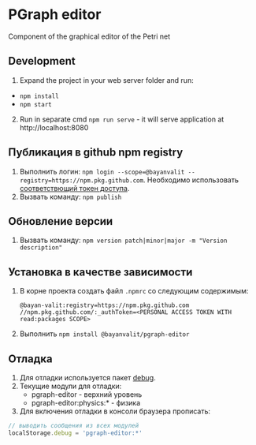# PGraph editor

Component of the graphical editor of the Petri net

## Development

1. Expand the project in your web server folder and run:
- `npm install`
- `npm start`

2. Run in separate cmd `npm run serve` - it will serve application at http://localhost:8080

## Публикация в github npm registry

1. Выполнить логин: `npm login --scope=@bayanvalit --registry=https://npm.pkg.github.com`. Необходимо использовать [соответствющий токен доступа](https://docs.github.com/en/packages/learn-github-packages/about-permissions-for-github-packages#about-scopes-and-permissions-for-package-registries).
2. Вызвать команду: `npm publish`

## Обновление версии

1. Вызвать команду: `npm version patch|minor|major -m "Version description"`

## Установка в качестве зависимости

1. В корне проекта создать файл `.npmrc` со следующим содержимым:
    ```
    @bayan-valit:registry=https://npm.pkg.github.com
    //npm.pkg.github.com/:_authToken=<PERSONAL ACCESS TOKEN WITH read:packages SCOPE>
    ```
2. Выполнить `npm install @bayanvalit/pgraph-editor`

## Отладка

1. Для отладки используется пакет [debug](https://github.com/debug-js/debug#readme).
2. Текущие модули для отладки:
    * pgraph-editor - верхний уровень
    * pgraph-editor:physics:* - физика
3. Для включения отладки в консоли браузера прописать:

```js
// выводить сообщения из всех модулей
localStorage.debug = 'pgraph-editor:*'
```

